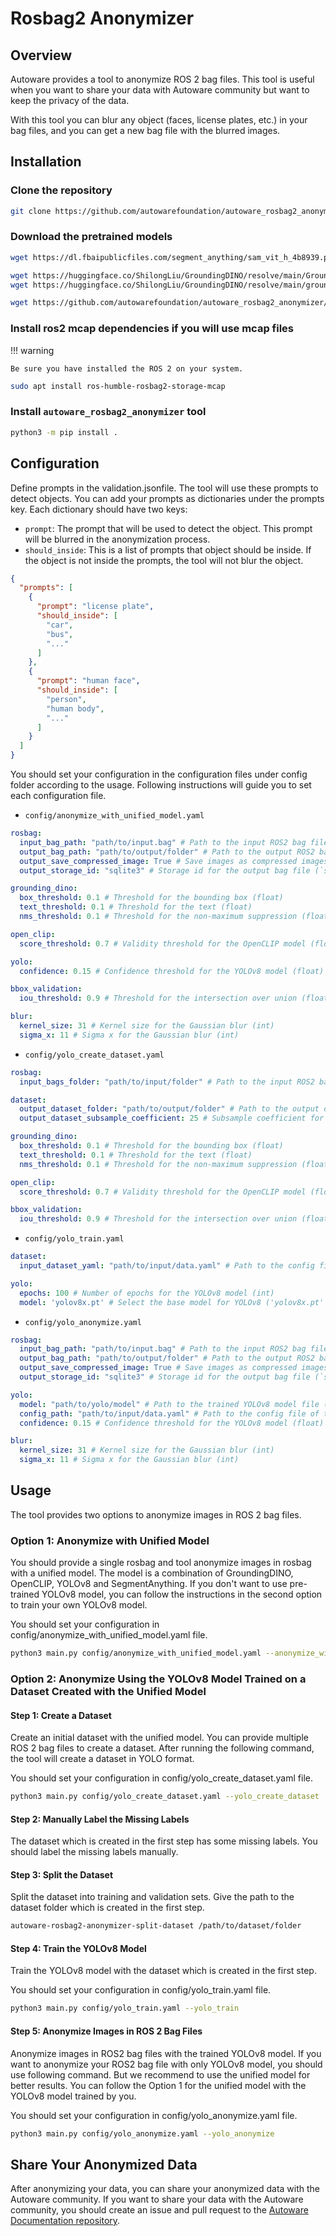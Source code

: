 # Rosbag2 Anonymizer

## Overview

Autoware provides a tool to anonymize ROS 2 bag files.
This tool is useful when you want to share your data with Autoware community but want to keep the privacy of the data.

With this tool you can blur any object (faces, license plates, etc.) in your bag files, and you can get a new bag file
with the blurred images.

## Installation

### Clone the repository

```bash
git clone https://github.com/autowarefoundation/autoware_rosbag2_anonymizer.git
```

### Download the pretrained models

```bash
wget https://dl.fbaipublicfiles.com/segment_anything/sam_vit_h_4b8939.pth

wget https://huggingface.co/ShilongLiu/GroundingDINO/resolve/main/GroundingDINO_SwinB.cfg.py
wget https://huggingface.co/ShilongLiu/GroundingDINO/resolve/main/groundingdino_swinb_cogcoor.pth

wget https://github.com/autowarefoundation/autoware_rosbag2_anonymizer/releases/download/v0.0.0/yolov8x_anonymizer.pt
```

### Install ros2 mcap dependencies if you will use mcap files

!!! warning

    Be sure you have installed the ROS 2 on your system.

```bash
sudo apt install ros-humble-rosbag2-storage-mcap
```

### Install `autoware_rosbag2_anonymizer` tool

```bash
python3 -m pip install .
```

## Configuration

Define prompts in the validation.jsonfile. The tool will use these prompts to detect objects. You can add your prompts
as dictionaries under the prompts key. Each dictionary should have two keys:

- `prompt`: The prompt that will be used to detect the object. This prompt will be blurred in the anonymization process.
- `should_inside`: This is a list of prompts that object should be inside. If the object is not inside the prompts, the
  tool will not blur the object.

```json
{
  "prompts": [
    {
      "prompt": "license plate",
      "should_inside": [
        "car",
        "bus",
        "..."
      ]
    },
    {
      "prompt": "human face",
      "should_inside": [
        "person",
        "human body",
        "..."
      ]
    }
  ]
}
```

You should set your configuration in the configuration files under config folder according to the usage. Following
instructions will guide you to set each configuration file.

- `config/anonymize_with_unified_model.yaml`

```yaml
rosbag:
  input_bag_path: "path/to/input.bag" # Path to the input ROS2 bag file with 'mcap' or 'sqlite3' extension
  output_bag_path: "path/to/output/folder" # Path to the output ROS2 bag folder
  output_save_compressed_image: True # Save images as compressed images (True or False)
  output_storage_id: "sqlite3" # Storage id for the output bag file (`sqlite3` or `mcap`)

grounding_dino:
  box_threshold: 0.1 # Threshold for the bounding box (float)
  text_threshold: 0.1 # Threshold for the text (float)
  nms_threshold: 0.1 # Threshold for the non-maximum suppression (float)

open_clip:
  score_threshold: 0.7 # Validity threshold for the OpenCLIP model (float

yolo:
  confidence: 0.15 # Confidence threshold for the YOLOv8 model (float)

bbox_validation:
  iou_threshold: 0.9 # Threshold for the intersection over union (float), if the intersection over union is greater than this threshold, the object will be selected as inside the validation prompt

blur:
  kernel_size: 31 # Kernel size for the Gaussian blur (int)
  sigma_x: 11 # Sigma x for the Gaussian blur (int)
```

- `config/yolo_create_dataset.yaml`

```yaml
rosbag:
  input_bags_folder: "path/to/input/folder" # Path to the input ROS2 bag files folder

dataset:
  output_dataset_folder: "path/to/output/folder" # Path to the output dataset folder
  output_dataset_subsample_coefficient: 25 # Subsample coefficient for the dataset (int)

grounding_dino:
  box_threshold: 0.1 # Threshold for the bounding box (float)
  text_threshold: 0.1 # Threshold for the text (float)
  nms_threshold: 0.1 # Threshold for the non-maximum suppression (float)

open_clip:
  score_threshold: 0.7 # Validity threshold for the OpenCLIP model (float

bbox_validation:
  iou_threshold: 0.9 # Threshold for the intersection over union (float), if the intersection over union is greater than this threshold, the object will be selected as inside the validation prompt
```

- `config/yolo_train.yaml`

```yaml
dataset:
  input_dataset_yaml: "path/to/input/data.yaml" # Path to the config file of the dataset, which is created in the previous step

yolo:
  epochs: 100 # Number of epochs for the YOLOv8 model (int)
  model: 'yolov8x.pt' # Select the base model for YOLOv8 ('yolov8x.pt' 'yolov8l.pt', 'yolov8m.pt', 'yolov8n.pt')
```

- `config/yolo_anonymize.yaml`

```yaml
rosbag:
  input_bag_path: "path/to/input.bag" # Path to the input ROS2 bag file with 'mcap' or 'sqlite3' extension
  output_bag_path: "path/to/output/folder" # Path to the output ROS2 bag folder
  output_save_compressed_image: True # Save images as compressed images (True or False)
  output_storage_id: "sqlite3" # Storage id for the output bag file (`sqlite3` or `mcap`)

yolo:
  model: "path/to/yolo/model" # Path to the trained YOLOv8 model file (`.pt` extension) (you can download the pre-trained model from releases)
  config_path: "path/to/input/data.yaml" # Path to the config file of the dataset, which is created in the previous step
  confidence: 0.15 # Confidence threshold for the YOLOv8 model (float)

blur:
  kernel_size: 31 # Kernel size for the Gaussian blur (int)
  sigma_x: 11 # Sigma x for the Gaussian blur (int)
```

## Usage

The tool provides two options to anonymize images in ROS 2 bag files.

### Option 1: Anonymize with Unified Model

You should provide a single rosbag and tool anonymize images in rosbag with a unified model. The model is a combination
of GroundingDINO, OpenCLIP, YOLOv8 and SegmentAnything. If you don't want to use pre-trained YOLOv8 model, you can
follow the instructions in the second option to train your own YOLOv8 model.

You should set your configuration in config/anonymize_with_unified_model.yaml file.

```bash
python3 main.py config/anonymize_with_unified_model.yaml --anonymize_with_unified_model
```

### Option 2: Anonymize Using the YOLOv8 Model Trained on a Dataset Created with the Unified Model

#### Step 1: Create a Dataset

Create an initial dataset with the unified model. You can provide multiple ROS 2 bag files to create a dataset. After
running the following command, the tool will create a dataset in YOLO format.

You should set your configuration in config/yolo_create_dataset.yaml file.

```bash
python3 main.py config/yolo_create_dataset.yaml --yolo_create_dataset
```

#### Step 2: Manually Label the Missing Labels

The dataset which is created in the first step has some missing labels. You should label the missing labels manually.

#### Step 3: Split the Dataset

Split the dataset into training and validation sets. Give the path to the dataset folder which is created in the first
step.

```bash
autoware-rosbag2-anonymizer-split-dataset /path/to/dataset/folder
```

#### Step 4: Train the YOLOv8 Model

Train the YOLOv8 model with the dataset which is created in the first step.

You should set your configuration in config/yolo_train.yaml file.

```bash
python3 main.py config/yolo_train.yaml --yolo_train
```

#### Step 5: Anonymize Images in ROS 2 Bag Files

Anonymize images in ROS2 bag files with the trained YOLOv8 model. If you want to anonymize your ROS2 bag file with only
YOLOv8 model, you should use following command. But we recommend to use the unified model for better results. You can
follow the Option 1 for the unified model with the YOLOv8 model trained by you.

You should set your configuration in config/yolo_anonymize.yaml file.

```bash
python3 main.py config/yolo_anonymize.yaml --yolo_anonymize
```

## Share Your Anonymized Data

After anonymizing your data, you can share your anonymized data with the Autoware community. If you want to share your
data with the Autoware community, you should create an issue and pull request to
the [Autoware Documentation repository](https://github.com/autowarefoundation/autoware-documentation).